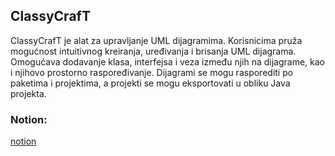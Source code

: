 ## ClassyCrafT ##
ClassyCrafT je alat za upravljanje UML dijagramima. Korisnicima pruža mogućnost intuitivnog kreiranja, uređivanja i brisanja UML dijagrama. Omogućava dodavanje klasa, interfejsa i veza između njih na dijagrame, kao i njihovo prostorno raspoređivanje. Dijagrami se mogu rasporediti po paketima i projektima, a projekti se mogu eksportovati u obliku Java projekta.<br />
### Notion: ###
[notion](https://whimsical-molecule-777.notion.site/ClassyCrafT-87fb94dc2172478c8d11da0b7f76728f)<br />
 
